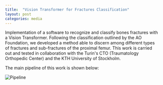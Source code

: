 ```yaml
---
title:  "Vision Transformer for Fractures Classification"
layout: post
categories: media
---
```

Implementation of a software to recognize and classify bones fractures with a Vision Transformer. Following the classification outlined by the AO Foundation, we developed a method able to discern among different types of fractures and sub-fractures of the proximal femur. This work is carried out and tested in collaboration with the Turin's CTO (Traumatology Orthopedic Center) and the KTH University of Stockholm.

The main pipeline of this work is shown below:

![Pipeline](https://github.com/leonardotanzi/leonardotanzi.github.io/tree/master/images/pipeline-vit.png)
